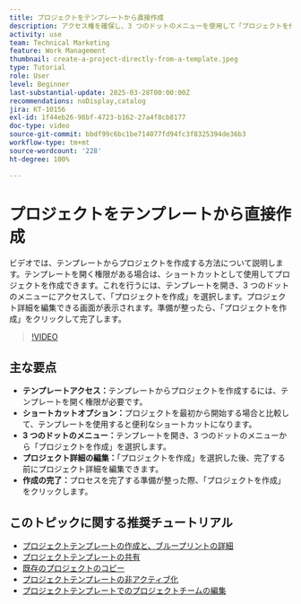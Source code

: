 ```yaml
---
title: プロジェクトをテンプレートから直接作成
description: アクセス権を確保し、3 つのドットのメニューを使用して「プロジェクトを作成」を選択し、必要に応じてプロジェクト詳細を編集し、効率的な設定の別の方法に対するプロセスを完了することで、テンプレートから直接プロジェクトを作成します。
activity: use
team: Technical Marketing
feature: Work Management
thumbnail: create-a-project-directly-from-a-template.jpeg
type: Tutorial
role: User
level: Beginner
last-substantial-update: 2025-03-28T00:00:00Z
recommendations: noDisplay,catalog
jira: KT-10156
exl-id: 1f44eb26-98bf-4723-b162-27a4f8cb8177
doc-type: video
source-git-commit: bbdf99c6bc1be714077fd94fc3f8325394de36b3
workflow-type: tm+mt
source-wordcount: '228'
ht-degree: 100%

---
```


# プロジェクトをテンプレートから直接作成

ビデオでは、テンプレートからプロジェクトを作成する方法について説明します。テンプレートを開く権限がある場合は、ショートカットとして使用してプロジェクトを作成できます。これを行うには、テンプレートを開き、3 つのドットのメニューにアクセスして、「プロジェクトを作成」を選択します。プロジェクト詳細を編集できる画面が表示されます。準備が整ったら、「プロジェクトを作成」をクリックして完了します。

>[!VIDEO](https://video.tv.adobe.com/v/3456013/?quality=12&learn=on&enablevpops=1)

## 主な要点

* **テンプレートアクセス：**&#x200B;テンプレートからプロジェクトを作成するには、テンプレートを開く権限が必要です。
* **ショートカットオプション：**&#x200B;プロジェクトを最初から開始する場合と比較して、テンプレートを使用すると便利なショートカットになります。
* **3 つのドットのメニュー：**&#x200B;テンプレートを開き、3 つのドットのメニューから「プロジェクトを作成」を選択します。
* **プロジェクト詳細の編集：**「プロジェクトを作成」を選択した後、完了する前にプロジェクト詳細を編集できます。
* **作成の完了：**&#x200B;プロセスを完了する準備が整った際、「プロジェクトを作成」をクリックします。


## このトピックに関する推奨チュートリアル

* [プロジェクトテンプレートの作成と、ブループリントの詳細](/help/manage-work/create-and-manage-project-templates/create-a-project-template.md)
* [プロジェクトテンプレートの共有](/help/manage-work/create-and-manage-project-templates/share-a-project-template.md)
* [既存のプロジェクトのコピー](/help/manage-work/manage-projects/copy-an-existing-project.md)
* [プロジェクトテンプレートの非アクティブ化](/help/manage-work/create-and-manage-project-templates/deactivate-a-project-template.md)
* [プロジェクトテンプレートでのプロジェクトチームの編集](/help/manage-work/create-and-manage-project-templates/edit-the-project-team-in-a-project-template.md)

